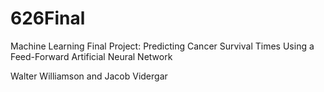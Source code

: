 # 626Final
Machine Learning Final Project: Predicting Cancer Survival Times Using a Feed-Forward Artificial Neural Network

Walter Williamson and Jacob Vidergar
